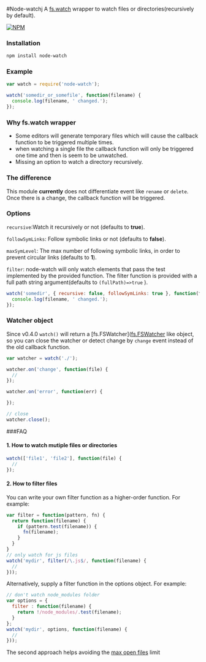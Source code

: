 #Node-watchj
A [fs.watch](http://nodejs.org/api/fs.html#fs_fs_watch_filename_options_listener) wrapper to watch files or directories(recursively by default).

[![NPM](https://nodei.co/npm/node-watch.png?downloads=true&downloadRank=true&stars=true)](https://nodei.co/npm/node-watch.png/)


### Installation

```bash
npm install node-watch
```

### Example

```js
var watch = require('node-watch');

watch('somedir_or_somefile', function(filename) {
  console.log(filename, ' changed.');
});
```

### Why fs.watch wrapper

* Some editors will generate temporary files which will cause the callback function to be triggered multiple times.
* when watching a single file the callback function will only be triggered one time and then is seem to be unwatched.
* Missing an option to watch a directory recursively.


### The difference
This module **currently** does not differentiate event like `rename` or `delete`. Once there is a change, the callback function will be triggered.


### Options

`recursive`:Watch it recursively or not (defaults to **true**).

`followSymLinks`: Follow symbolic links or not (defaults to **false**).

`maxSymLevel`: The max number of following symbolic links, in order to prevent circular links (defaults to **1**).

`filter`: node-watch will only watch elements that pass the test implemented by the provided function. The filter function is provided with a full path string argument(defaults to ```(fullPath)=>true``` ).


```js
watch('somedir', { recursive: false, followSymLinks: true }, function(filename) {
  console.log(filename, ' changed.');
});
```

### Watcher object

Since v0.4.0 `watch()` will return a [fs.FSWatcher]([fs.FSWatcher](https://nodejs.org/api/fs.html#fs_class_fs_fswatcher) like object,
so you can close the watcher or detect change by `change` event instead of the old callback function.

```js
var watcher = watch('./');

watcher.on('change', function(file) {
  //
});

watcher.on('error', function(err) {

});

// close
watcher.close();

```


###FAQ

#### 1. How to watch mutiple files or directories

```js
watch(['file1', 'file2'], function(file) {
  //
});
```

#### 2. How to filter files

You can write your own filter function as a higher-order function. For example:

```js
var filter = function(pattern, fn) {
  return function(filename) {
    if (pattern.test(filename)) {
      fn(filename);
    }
  }
}
// only watch for js files
watch('mydir', filter(/\.js$/, function(filename) {
  //
}));
```

Alternatively, supply a filter function in the options object. For example:
```js
// don't watch node_modules folder
var options = {
  filter : function(filename) {
    return !/node_modules/.test(filename);
  }
};
watch('mydir', options, function(filename) {
  //
}));
```
The second approach helps avoiding the [max open files](http://stackoverflow.com/questions/3734932/max-open-files-for-working-process) limit
